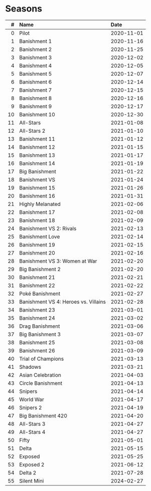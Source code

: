# Seasons

| #  | Name                                 | Date       |
| --:|:------------------------------------ |:---------- |
| 0  | Pilot                                | 2020-11-01 |
| 1  | Banishment 1                         | 2020-11-16 |
| 2  | Banishment 2                         | 2020-11-25 |
| 3  | Banishment 3                         | 2020-12-02 |
| 4  | Banishment 4                         | 2020-12-05 |
| 5  | Banishment 5                         | 2020-12-07 |
| 6  | Banishment 6                         | 2020-12-14 |
| 7  | Banishment 7                         | 2020-12-15 |
| 8  | Banishment 8                         | 2020-12-16 |
| 9  | Banishment 9                         | 2020-12-17 |
| 10 | Banishment 10                        | 2020-12-30 |
| 11 | All-Stars                            | 2021-01-08 |
| 12 | All-Stars 2                          | 2021-01-10 |
| 13 | Banishment 11                        | 2021-01-12 |
| 14 | Banishment 12                        | 2021-01-15 |
| 15 | Banishment 13                        | 2021-01-17 |
| 16 | Banishment 14                        | 2021-01-19 |
| 17 | Big Banishment                       | 2021-01-22 |
| 18 | Banishment VS                        | 2021-01-24 |
| 19 | Banishment 15                        | 2021-01-26 |
| 20 | Banishment 16                        | 2021-01-31 |
| 21 | Highly Melanated                     | 2021-02-06 |
| 22 | Banishment 17                        | 2021-02-08 |
| 23 | Banishment 18                        | 2021-02-09 |
| 24 | Banishment VS 2: Rivals              | 2021-02-13 |
| 25 | Banishment Love                      | 2021-02-14 |
| 26 | Banishment 19                        | 2021-02-15 |
| 27 | Banishment 20                        | 2021-02-16 |
| 28 | Banishment VS 3: Women at War        | 2021-02-20 |
| 29 | Big Banishment 2                     | 2021-02-20 |
| 30 | Banishment 21                        | 2021-02-21 |
| 31 | Banishment 22                        | 2021-02-22 |
| 32 | Poké Banishment                      | 2021-02-27 |
| 33 | Banishment VS 4: Heroes vs. Villains | 2021-02-28 |
| 34 | Banishment 23                        | 2021-03-01 |
| 35 | Banishment 24                        | 2021-03-02 |
| 36 | Drag Banishment                      | 2021-03-06 |
| 37 | Big Banishment 3                     | 2021-03-07 |
| 38 | Banishment 25                        | 2021-03-08 |
| 39 | Banishment 26                        | 2021-03-09 |
| 40 | Trial of Champions                   | 2021-03-13 |
| 41 | Shadows                              | 2021-03-21 |
| 42 | Asian Celebration                    | 2021-04-03 |
| 43 | Circle Banishment                    | 2021-04-13 |
| 44 | Snipers                              | 2021-04-14 |
| 45 | World War                            | 2021-04-17 |
| 46 | Snipers 2                            | 2021-04-19 |
| 47 | Big Banishment 420                   | 2021-04-20 |
| 48 | All-Stars 3                          | 2021-04-27 |
| 49 | All-Stars 4                          | 2021-04-27 |
| 50 | Fifty                                | 2021-05-01 |
| 51 | Delta                                | 2021-05-15 |
| 52 | Exposed                              | 2021-05-25 |
| 53 | Exposed 2                            | 2021-06-12 |
| 54 | Delta 2                              | 2021-07-28 |
| 55 | Silent Mini                          | 2024-02-27 |
